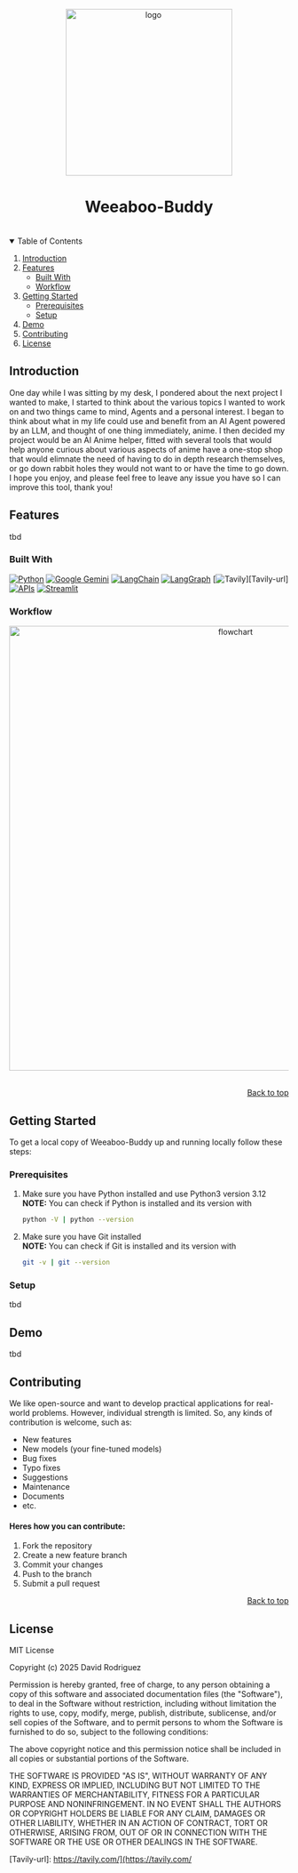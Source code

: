 <a name="readme-top"></a>

<div align="center">
  <img src="./public/Logo.png" alt='logo' width=300>
  <h1>Weeaboo-Buddy</h1>
</div> <br>

<details open>
<summary>Table of Contents</summary>
<ol>
  <li>
    <a href="#introduction">Introduction</a>
  </li>
  <li>
    <a href="#features">Features</a>
    <ul>
      <li>
        <a href="#built-with">Built With</a>
      </li>
      <li>
        <a href="#workflow">Workflow</a>
      </li>
    </ul>
  </li>
  <li>
    <a href="#getting-started">Getting Started</a>
    <ul>
      <li><a href="#prerequisites">Prerequisites</a></li>
      <li><a href="#setup">Setup</a></li>
    </ul>
  </li>
  <li><a href="#demo">Demo</a></li>
  <li><a href="#contributing">Contributing</a></li>
  <li><a href="#license">License</a></li>
</ol>
</details>

## Introduction
One day while I was sitting by my desk, I pondered about the next project I wanted to make, I started to think about the various topics I wanted to work on and two things came to mind, Agents and a personal interest. I began to think about what in my life could use and benefit from an AI Agent powered by an LLM, and thought of one thing immediately, anime. I then decided my project would be an AI Anime helper, fitted with several tools that would help anyone curious about various aspects of anime have a one-stop shop that would elimnate the need of having to do in depth research themselves, or go down rabbit holes they would not want to or have the time to go down. I hope you enjoy, and please feel free to leave any issue you have so I can improve this tool, thank you!
 
## Features
tbd

### Built With
[![Python][Python]][Python-url]
[![Google Gemini][Gemini]][Gemini-url]
[![LangChain][LangChain]][LangChain-url]
[![LangGraph][LangGraph]][LangGraph-url]
[![Tavily][Tavily]][Tavily-url]
[![APIs][APIs]][APIs-url]
[![Streamlit][Streamlit]][Streamlit-url]

### Workflow
<div align="center">
  <img src="./public/workflow.png" alt='flowchart' width=800>
</div> <br>
<p align="right"><a href="#readme-top">Back to top</a></p>

## Getting Started
To get a local copy of Weeaboo-Buddy up and running locally follow these steps:  

### Prerequisites
1. Make sure you have Python installed and use Python3 version 3.12   
**NOTE:** You can check if Python is installed and its version with 
    ```sh
    python -V | python --version
    ```
2. Make sure you have Git installed  
**NOTE:** You can check if Git is installed and its version with
    ```sh
    git -v | git --version
    ```
    
### Setup
tbd

## Demo
tbd

## Contributing
We like open-source and want to develop practical applications for real-world problems. However, individual strength is limited. So, any kinds of contribution is welcome, such as:
- New features
- New models (your fine-tuned models)
- Bug fixes
- Typo fixes
- Suggestions
- Maintenance
- Documents
- etc.

#### Heres how you can contribute:
1. Fork the repository
2. Create a new feature branch
3. Commit your changes 
4. Push to the branch 
5. Submit a pull request

<p align="right"><a href="#readme-top">Back to top</a></p>


## License
MIT License

Copyright (c) 2025 David Rodriguez

Permission is hereby granted, free of charge, to any person obtaining a copy
of this software and associated documentation files (the "Software"), to deal
in the Software without restriction, including without limitation the rights
to use, copy, modify, merge, publish, distribute, sublicense, and/or sell
copies of the Software, and to permit persons to whom the Software is
furnished to do so, subject to the following conditions:

The above copyright notice and this permission notice shall be included in all
copies or substantial portions of the Software.

THE SOFTWARE IS PROVIDED "AS IS", WITHOUT WARRANTY OF ANY KIND, EXPRESS OR
IMPLIED, INCLUDING BUT NOT LIMITED TO THE WARRANTIES OF MERCHANTABILITY,
FITNESS FOR A PARTICULAR PURPOSE AND NONINFRINGEMENT. IN NO EVENT SHALL THE
AUTHORS OR COPYRIGHT HOLDERS BE LIABLE FOR ANY CLAIM, DAMAGES OR OTHER
LIABILITY, WHETHER IN AN ACTION OF CONTRACT, TORT OR OTHERWISE, ARISING FROM,
OUT OF OR IN CONNECTION WITH THE SOFTWARE OR THE USE OR OTHER DEALINGS IN THE
SOFTWARE.

[Python]: https://img.shields.io/badge/python-FFDE57?style=for-the-badge&logo=python&logoColor=4584B6
[Python-url]: https://www.python.org/

[Gemini]: https://img.shields.io/badge/Google%20Gemini-886FBF?style=for-the-badge&logo=googlegemini&logoColor=fff
[Gemini-url]: https://gemini.google.com/app

[Streamlit]: https://img.shields.io/badge/Streamlit-262626?style=for-the-badge&logo=streamlit&logoColor=white
[Streamlit-url]: https://streamlit.io/

[LangChain]: https://img.shields.io/badge/LangChain-6B4FBB?style=for-the-badge&logo=langchain&logoColor=white
[LangChain-url]: https://www.langchain.com/

[LangGraph]: https://img.shields.io/badge/LangGraph-4A90E2?style=for-the-badge&logo=langgraph&logoColor=white
[LangGraph-url]: https://www.langchain.com/langgraph

[Tavily]: https://img.shields.io/badge/Tavily-1042FF?style=for-the-badge&logo=tavily&logoColor=white
[Tavily-url]: https://tavily.com/](https://tavily.com/

[APIs]: https://img.shields.io/badge/APIs-333333?style=for-the-badge&logo=apidocs&logoColor=white
[APIs-url]: https://www.postman.com/api-documentation-tool/
